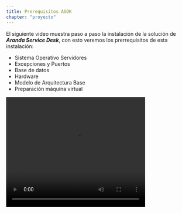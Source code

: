 ```yaml
---
title: Prerequisitos ASDK
chapter: "proyecto"
---
```


El siguiente video muestra paso a paso la instalación de la solución de **_Aranda Service Desk_**, con esto veremos los prerrequisitos de esta instalación:

 - Sistema Operativo Servidores
 - Excepciones y Puertos
 - Base de datos
 - Hardware
 - Modelo de Arquitectura Base
 - Preparación máquina virtual

<video width="380" height="300" controls> <source src="https://arandasoftware-my.sharepoint.com/personal/wilson_diaz_arandasoft_com/Documents/Conocimiento/1.2%20ASDKv8/1.2.1.2%20Prerequisitos/1.2.1.2%20Capsula%20ASDK%20%20-%20Prerequisitos%20Roles%20y%20Caracteristicas%20Wserver.mp4?App=OneDriveWebVideo" type="video/mp4"> Your browser does not support the video tag. </video>
